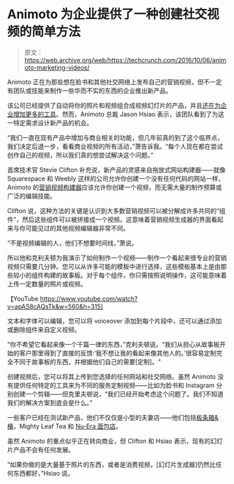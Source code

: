 # Animoto 为企业提供了一种创建社交视频的简单方法

> 原文：<https://web.archive.org/web/https://techcrunch.com/2016/10/06/animoto-marketing-videos/>

Animoto 正在为那些想在脸书和其他社交网络上发布自己的营销视频，但不一定有团队或技能来制作一些华而不实的东西的企业推出新产品。

该公司已经提供了自动将你的照片和视频组合成视频幻灯片的产品，并且[还在为企业增加更多的工具](https://web.archive.org/web/20230405202017/https://techcrunch.com/2014/01/24/animoto-enterprise/)。然而，Animoto 总裁 Jason Hsiao 表示，该团队看到了为这一特定需求设计新产品的机会。

“我们一直在现有产品中增加与商业相关的功能，但几年前真的到了这个临界点，我们决定后退一步，看看商业视频的所有活动，”萧告诉我。“每个人现在都在尝试创作自己的视频，所以我们真的想尝试解决这个问题。”

首席技术官 Stevie Clifton 补充说，新产品的灵感来自拖放式网站构建器——就像 Squarespace 和 Weebly 这样的公司允许你创建一个没有任何代码的网站一样，Animoto 的[营销视频构建器](https://web.archive.org/web/20230405202017/https://animoto.com/business)应该允许你创建一个视频，而无需大量的制作预算或广泛的编辑技能。

Clifton 说，这种方法的关键是认识到大多数营销视频可以被分解成许多共同的“组件”，然后这些组件可以被拼接成一个视频。这意味着营销视频生成器的界面看起来与你可能见过的其他视频编辑器非常不同。

“不是视频编辑的人，他们不想要时间线，”萧说。

所以他和克利夫顿为我演示了如何制作一个视频——制作一个看起来很专业的营销视频只需要几分钟。您可以从许多可能的模板中进行选择，这些模板基本上是由那些较小的组件构建的故事板。对于每个组件，你只需按照说明操作，这可能意味着上传一定数量的照片或视频。

【YouTube https://www.youtube.com/watch?v=apAS8cAQsTk&w=560&h=315]

文本和字体可以编辑，您可以将 voiceover 添加到每个片段中，还可以通过添加或删除组件来自定义视频。

“你不希望它看起来像一个千篇一律的东西，”克利夫顿说。“我们从担心从故事板开始的客户那里得到了直接的反馈:‘我不想让我的看起来像其他人的。’很容易定制完全不同于故事板的东西，并根据他们自己的需要[定制]。"

创建视频后，您可以将其上传到您选择的任何网站和社交网络。虽然 Animoto 没有提供任何特定的工具来为不同的服务定制视频——比如为脸书和 Instagram 分别创建一个剪辑——但克里夫顿说，“我们已经开始考虑这个问题了。我们不知道我们的解决方案到底会是什么。”

一些客户已经在测试新产品，他们不仅仅是小型的夫妻店——他们包括[板条箱&桶](https://web.archive.org/web/20230405202017/https://www.facebook.com/crateandbarrel/videos/vb.7769066516/10153532755261517/?type=2&theater)，Mighty Leaf Tea 和 [Nu-Era 面包店](https://web.archive.org/web/20230405202017/https://www.google.com/url?hl=en&q=https://business.facebook.com/551605971615953/posts/954846564625223&source=gmail&ust=1475848250723000&usg=AFQjCNHw7_gd6ujzxybwFFcuRU72Sfa8Ag)。

虽然 Animoto 的重点似乎正在转向商业，但 Clifton 和 Hsiao 表示，现有的幻灯片产品不会有任何发展。

“如果你做的是大量基于照片的东西，或者是消费视频，[幻灯片生成器]仍然比任何东西都好，”Hsiao 说。